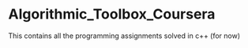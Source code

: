 # Algorithmic_Toolbox_Coursera
This contains all the programming assignments solved in c++ (for now)
